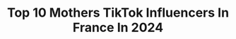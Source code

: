 ---
title: Top 10 Mothers TikTok Influencers In France In 2024
description: >-
  Find top mothers TikTok influencers in France in 2024. Most popular hashtags: #foryou #mother #pourtoi #fyp.
platform: TikTok
hits: 45
text_top: See the best TikTok influencers on inBeat.
text_bottom: inBeat has 45 TikTok influencers like this in France for you to work with.
profiles:
  - username: "amelie_lfs"
    fullname: >-
      Amélie
    bio: >-
      VIDÉO A 19H TS LES JOURS CEO CONCEPT IN STORE /POV 📩 amelielfs@rushinfluence.fr
    location: "France"
    followers: 858100
    engagement: 1535
    commentsToLikes: 0.010955
    id: ck9ka8znhgajz0j78iesxbjq4
    verified: false
    hashtags: "#mother, #humour, #children, #sketch"
  - username: "pseudo2ouf"
    fullname: >-
      Justine
    bio: >-
      insta: @jubergen 👩‍👧 French 🥖🥐🇫🇷 21
    location: "France"
    followers: 144400
    engagement: 1830
    commentsToLikes: 0.005964
    id: ckcv4i2qtov4w0j23g575r4o3
    verified: false
    hashtags: "#maybellinelift, #duo, #france, #cute"
  - username: "minibulle__"
    fullname: >-
      Minibulle__
    bio: >-
      Instagram : @minibulle__
    location: "France"
    followers: 48200
    engagement: 515
    commentsToLikes: 0.044535
    id: ck9rnrdq38wxy0j78od9isafa
    verified: false
    hashtags: "#tiktok, #crazy, #mother, #look"
  - username: "gautiermrqs"
    fullname: >-
      G A U T I E R 
    bio: >-
      📍Nancy 📥gautierdelaporte03@gmail.com 📥 ~ Rejoins la famille on s’amuse ~
    location: "France"
    followers: 57500
    engagement: 1478
    commentsToLikes: 0.017668
    id: ckdt4yn2csy6d0j23102axijd
    verified: false
    hashtags: "#sia, #foryoupage, #singing, #mother"
  - username: "racing.stripes"
    fullname: >-
      🐾Queen🐾
    bio: >-
      𝐷𝑂𝐺 𝐴𝐸𝑆𝑇𝐻𝐸𝐴𝑇𝐼𝐶𝑆
    location: "France"
    followers: 124300
    engagement: 2261
    commentsToLikes: 0.058730
    id: ckdh40b48syo50j23kkwd9aqm
    verified: false
    hashtags: "#viral, #film, #horsefilm, #racingstripes"
  - username: "anayeth_ripon"
    fullname: >-
      ‘’Anayeth_Ripon’’
    bio: >-
      🙏❤️🇧🇩🥰🇫🇷❤️🙏 Fb//riponahmed90 একটু হাসি খুশির জন্য আমার এই TikTok ! Tnx
    location: "France"
    followers: 27100
    engagement: 2113
    commentsToLikes: 0.302099
    id: ckcdfd9886kgt0j23okvg73l4
    verified: false
    hashtags: "#foryou, #romantic, #song, #10frenz"
  - username: "jaimebiendessinerlol"
    fullname: >-
      Elise☁
    bio: >-
      J'aime bien dessiner lol 2592 gens qui aiment les raisins 🍇
    location: "France"
    followers: 2589
    engagement: 2634
    commentsToLikes: 0.071503
    id: ckbesut95bmic0j236nk7rkkj
    verified: false
    hashtags: "#deep, #foryou, #weird, #paint"
  - username: "kuikui921"
    fullname: >-
      Kuikui
    bio: >-
      Thanks a lot❤️ Gros bisous💗 📧 : kuikuiparis@gmail.com
    location: "France"
    followers: 103000
    engagement: 2427
    commentsToLikes: 0.011996
    id: ckamf6yo66r5f0i78ogrzshiv
    verified: false
    hashtags: "#com, #chinois, #tiktok, #maman"
  - username: "ornellaaaa20"
    fullname: >-
      BIGFAMILY20❤️
    bio: >-
      55k merci 🙏🏻 Marseillaise 💙 Fiancée 💍 Disneyaddict ✨
    location: "France"
    followers: 55300
    engagement: 1500
    commentsToLikes: 0.057273
    id: ck9bzac5lnmp80j7850e4bnug
    verified: false
    hashtags: "#olympiquedemarseille, #marseille, #13, #love"
  - username: "giiingeeerr"
    fullname: >-
      Ginger 
    bio: >-
      📍Marseille Insta : _laamarseillaisee_
    location: "France"
    followers: 40800
    engagement: 1267
    commentsToLikes: 0.043738
    id: ckbky6owquc4u0j23ltsjvzcq
    verified: false
    hashtags: "#enjoy, #humour, #collage, #couple"
---